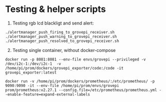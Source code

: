 Testing & helper scripts
===============

1. Testing rgb lcd blackligt and send alert:
```
./alertmanager_push_firing_to_grovepi_receiver.sh
./alertmanager_push_warning_to_grovepi_receiver.sh
./alertmanager_push_resolved_to_grovepi_receiver.sh
```

2. Testing single container, without docker-compose
```
docker run -p 8081:8081 --env-file envs/grovepi --privileged -v /dev/i2c-1:/dev/i2c-1  -v /home/pi/prom/dockers/grovepi_exporter/code:/code -it grovepi_exporter:latest

docker run -v /home/pi/prom/dockers/prometheus/:/etc/prometheus/ -p 9090:9090 -it --env-file /home/pi/prom/envs/grovepi prom/prometheus:v2.27.1 --config.file=/etc/prometheus/prometheus.yml --enable-feature=expand-external-labels

```
